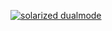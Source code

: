 [![solarized dualmode](https://github.com/sachinambalkar/Distributed-File-System/blob/master/DesignDocument-1.jpg)](#features)

